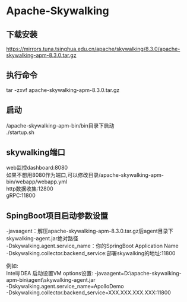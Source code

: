 # Apache-Skywalking

## 下载安装  
https://mirrors.tuna.tsinghua.edu.cn/apache/skywalking/8.3.0/apache-skywalking-apm-8.3.0.tar.gz

## 执行命令
tar -zxvf apache-skywalking-apm-8.3.0.tar.gz

## 启动
/apache-skywalking-apm-bin/bin目录下启动  
./startup.sh  

## skywalking端口
web监控dashboard:8080  
如果不想用8080作为端口,可以修改目录/apache-skywalking-apm-bin/webapp/webapp.yml  
http数据收集:12800  
gRPC:11800  

## SpingBoot项目启动参数设置
-javaagent：解压apache-skywalking-apm-8.3.0.tar.gz后agent目录下skywalking-agent.jar绝对路径  
-Dskywalking.agent.service_name：你的SpringBoot Application Name  
-Dskywalking.collector.backend_service:部署skywalking的地址:11800

例如:  
IntelijIDEA 启动设置VM options设置:
-javaagent=D:\apache-skywalking-apm-bin\agent\skywalking-agent.jar  
-Dskywalking.agent.service_name=ApolloDemo  
-Dskywalking.collector.backend_service=XXX.XXX.XXX.XXX:11800  

